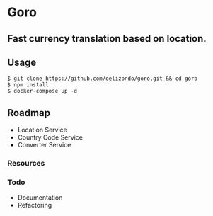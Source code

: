 # Goro

## Fast currency translation based on location.

## Usage

```console
$ git clone https://github.com/oelizondo/goro.git && cd goro
$ npm install
$ docker-compose up -d
```

## Roadmap

* Location Service
* Country Code Service
* Converter Service

### Resources

### Todo

* Documentation
* Refactoring

